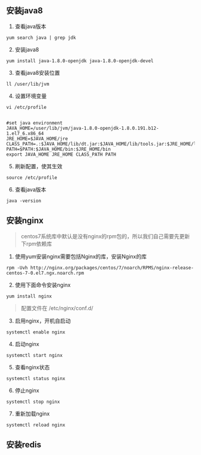 ## 安装java8

1. 查看java版本
```shell
yum search java | grep jdk
```

2. 安装java8
```shell
yum install java-1.8.0-openjdk java-1.8.0-openjdk-devel
```

3. 查看java8安装位置
```shell
ll /user/lib/jvm
```

4. 设置环境变量
```shell
vi /etc/profile


#set java environment
JAVA_HOME=/user/lib/jvm/java-1.8.0-openjdk-1.8.0.191.b12-1.el7_6.x86_64
JRE_HOME=$JAVA_HOME/jre
CLASS_PATH=.:$JAVA_HOME/lib/dt.jar:$JAVA_HOME/lib/tools.jar:$JRE_HOME/lib
PATH=$PATH:$JAVA_HOME/bin:$JRE_HOME/bin
export JAVA_HOME JRE_HOME CLASS_PATH PATH
```

5. 刷新配置，使其生效
```shell
source /etc/profile
```

6. 查看java版本
```shell
java -version
```

## 安装nginx

> centos7系统库中默认是没有nginx的rpm包的，所以我们自己需要先更新下rpm依赖库

1. 使用yum安装nginx需要包括Nginx的库，安装Nginx的库
```shell
rpm -Uvh http://nginx.org/packages/centos/7/noarch/RPMS/nginx-release-centos-7-0.el7.ngx.noarch.rpm
```

2. 使用下面命令安装nginx
```shell
yum install nginx
```

> 配置文件在 /etc/nginx/conf.d/ 

3. 启用nginx，开机自启动
```shell
systemctl enable nginx
```

4. 启动nginx
```shell
systemctl start nginx
```

5. 查看nginx状态
```shell
systemctl status nginx
```

6. 停止nginx
```shell
systemctl stop nginx
```

7. 重新加载nginx
```shell
systemctl reload nginx
```

## 安装redis
